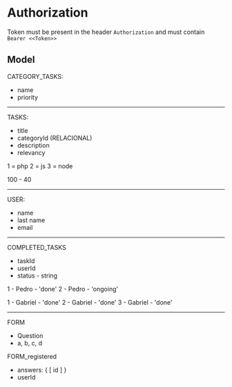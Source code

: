 # Authorization

Token must be present in the header `Authorization` and must contain `Bearer <<Token>>`

## Model

CATEGORY_TASKS:

- name
- priority

---

TASKS:

- title
- categoryId (RELACIONAL)
- description
- relevancy

1 = php
2 = js
3 = node

100 - 40

---

USER:

- name
- last name
- email

---

COMPLETED_TASKS

- taskId
- userId
- status - string

1 - Pedro - 'done'
2 - Pedro - 'ongoing'

1 - Gabriel - 'done'
2 - Gabriel - 'done'
3 - Gabriel - 'done'

---

FORM

- Question
- a, b, c, d

FORM_registered

- answers: { [ id ] }
- userId
